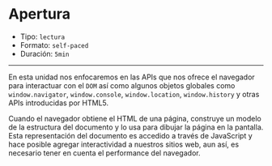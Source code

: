 # Apertura

* Tipo: `lectura`
* Formato: `self-paced`
* Duración: `5min`

***

En esta unidad nos enfocaremos en las APIs que nos ofrece el navegador para
interactuar con el `DOM` así como algunos objetos globales como
`window.navigator`, `window.console`, `window.location`, `window.history` y
otras APIs introducidas por HTML5.

Cuando el navegador obtiene el HTML de una página, construye un modelo de la
estructura del documento y lo usa para dibujar la página en la pantalla. Esta
representación del documento es accedido a través de JavaScript y hace posible
agregar interactividad a nuestros sitios web, aun así, es necesario tener en
cuenta el performance del navegador.
